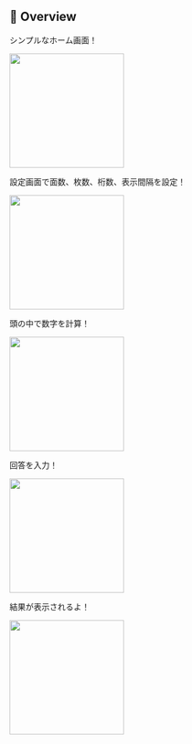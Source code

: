 ## :eyes: Overview

シンプルなホーム画面！

<img src="https://user-images.githubusercontent.com/50798936/80951441-e0d84400-8e32-11ea-8791-205fdbac006c.png" width="200px">

設定画面で面数、枚数、桁数、表示間隔を設定！

<img src="https://user-images.githubusercontent.com/50798936/80951457-e59cf800-8e32-11ea-93b6-9208e77023e8.png" width="200px">

頭の中で数字を計算！

<img src="https://user-images.githubusercontent.com/50798936/80951473-ec2b6f80-8e32-11ea-89c7-8c3d2177d741.png" width="200px">

回答を入力！

<img src="https://user-images.githubusercontent.com/50798936/80951849-9dcaa080-8e33-11ea-8876-190452a372e2.png" width="200px">

結果が表示されるよ！

<img src="https://user-images.githubusercontent.com/50798936/80951851-9efbcd80-8e33-11ea-8931-88f8496c4fdc.png" width="200px">
